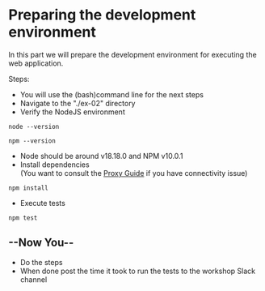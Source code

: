 # Preparing the development environment

In this part we will prepare the development environment for executing the web application.

Steps:

* You will use the (bash)command line for the next steps
* Navigate to the "./ex-02" directory
* Verify the NodeJS environment
```shell
node --version
```
```shell
npm --version
```
* Node should be around v18.18.0 and NPM v10.0.1
* Install dependencies </br>(You want to consult the [Proxy Guide](../../Support/proxy.md) if you have connectivity issue)
```shell
npm install
```
* Execute tests
```shell
npm test
```

## --Now You--

* Do the steps
* When done post the time it took to run the tests to the workshop Slack channel
